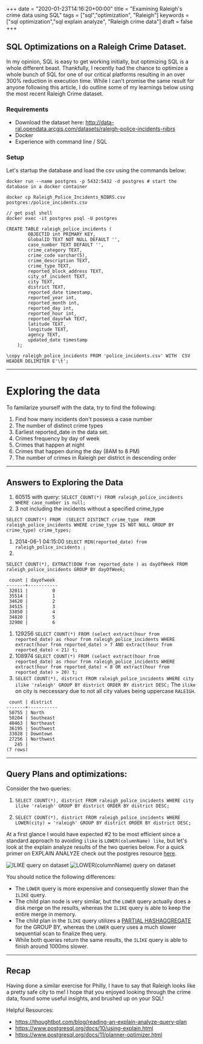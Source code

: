 +++
date = "2020-01-23T14:16:20+00:00"
title = "Examining Raleigh's crime data using SQL"
tags = ["sql","optimization", "Raleigh"]
keywords = ["sql optimization","sql explain analyze", "Raleigh crime data"]
draft = false
+++

## SQL Optimizations on a Raleigh Crime Dataset.

In my opinion, SQL is easy to get working initially, but optimizing SQL is a whole different beast. Thankfully, I recently had the chance to optimize a whole bunch of SQL for one of our critical platforms resulting in an over 300% reduction in execution time. While I can't promise the same result for anyone following this article, I do outline some of my learnings below using the most recent Raleigh Crime dataset.

### Requirements
- Download the dataset here: http://data-ral.opendata.arcgis.com/datasets/raleigh-police-incidents-nibrs
- Docker
- Experience with command line / SQL

### Setup
Let's startup the database and load the csv using the commands below:
```
docker run --name postgres -p 5432:5432 -d postgres # start the database in a docker container

docker cp Raleigh_Police_Incidents_NIBRS.csv postgres:/police_incidents.csv

// get psql shell
docker exec -it postgres psql -U postgres

CREATE TABLE raleigh_police_incidents (
        OBJECTID int PRIMARY KEY,
        GlobalID TEXT NOT NULL DEFAULT '',
        case_number TEXT DEFAULT '',
        crime_category TEXT,
        crime_code varchar(5),
        crime_description TEXT,
        crime_type TEXT,
        reported_block_address TEXT,
        city_of_incident TEXT,
        city TEXT,
        district TEXT,
        reported_date timestamp,
        reported_year int,
        reported_month int,
        reported_day int,
        reported_hour int,
        reported_dayofwk TEXT,
        latitude TEXT,
        longitude TEXT,
        agency TEXT,
        updated_date timestamp
    );
    
\copy raleigh_police_incidents FROM 'police_incidents.csv' WITH  CSV HEADER DELIMITER E'\t';
```

--- 

# Exploring the data
To familarize yourself with the data, try to find the following:

1. Find how many incidents don't possess a case number 
1. The number of distinct crime types
1. Earliest reported_date in the data set.
1. Crimes frequency by day of week
1. Crimes that happen at night
1. Crimes that happen during the day (8AM to 8 PM)
1. The number of crimes in Raleigh per district in descending order

--- 

## Answers to Exploring the Data
1. 60515 with query: `SELECT COUNT(*) FROM raleigh_police_incidents WHERE case_number is null;`
1. 3 not including the incidents without a specified crime_type 
```
SELECT COUNT(*) FROM  (SELECT DISTINCT crime_type  FROM raleigh_police_incidents WHERE crime_type IS NOT NULL GROUP BY crime_type) crime_types;
```
1. 2014-06-1 04:15:00 `SELECT MIN(reported_date) from raleigh_police_incidents ;`
1. 
``` SELECT COUNT(*), EXTRACT(DOW from reported_date ) as dayOfWeek FROM raleigh_police_incidents GROUP BY dayOfWeek; ```

```
 count | dayofweek 
-------+-----------
 32011 |         0
 35514 |         1
 34620 |         2
 34515 |         3
 33850 |         4
 34820 |         5
 32900 |         6
```
1. 129256 `SELECT COUNT(*) FROM (select extract(hour from reported_date) as rhour from raleigh_police_incidents WHERE extract(hour from reported_date) > 7 AND extract(hour from reported_date) < 21) t;`
1. 108974  `SELECT COUNT(*) FROM (select extract(hour from reported_date) as rhour from raleigh_police_incidents WHERE extract(hour from reported_date) < 8 OR extract(hour from reported_date) > 20) t;`
1. `SELECT COUNT(*), district FROM raleigh_police_incidents WHERE city ilike 'raleigh' GROUP BY district ORDER BY district DESC;` The `ilike` on city is neccessary due to not all city values being uppercase `RALEIGH`. 

```
 count | district  
-------+-----------
 50755 | North
 50204 | Southeast
 40463 | Northeast
 36195 | Southwest
 33028 | Downtown
 27256 | Northwest
   245 | 
(7 rows)
```

--- 


## Query Plans and optimizations:

Consider the two queries: 

1. `SELECT COUNT(*), district FROM raleigh_police_incidents WHERE city ilike 'raleigh' GROUP BY district ORDER BY district DESC;` 

1. `SELECT COUNT(*), district FROM raleigh_police_incidents WHERE LOWER(city) = 'raleigh' GROUP BY district ORDER BY district DESC;`

At a first glance I would have expected #2 to be most efficient since a standard approach to avoiding `ilike` is `LOWER(columnName) like`, but let's look at the explain analyze results of the two queries below. For a quick primer on EXPLAIN ANALYZE check out the postgres resource [here](https://www.postgresql.org/docs/10/using-explain.html).

![ILIKE query on dataset](/ilike-query.png)
![LOWER(columnName) query on dataset](/lower-query.png)

You should notice the following differences:
- The `LOWER` query is more expensive and consequently slower than the `ILIKE` query.
- The child plan node is very similar, but the `LOWER` query actually does a disk merge on the results, whereas the `ILIKE` query is able to keep the entire merge in memory. 
- The child plan in the `ILIKE` query utilizes a [PARTIAL HASHAGGREGATE](https://www.postgresql.org/message-id/20150920102707.449cf1c3957d274ff4b3e5c1%40potentialtech.com) for the GROUP BY, whereas the `LOWER` query uses a much slower sequential scan to finalize theq uery.
- While both queries return the same results, the `ILIKE` query is able to finish around 1000ms slower.

--- 

## Recap
Having done a similar exercise for Philly, I have to say that Raleigh looks like a pretty safe city to me! I hope that you enjoyed looking through the crime data, found some useful insights, and brushed up on your SQL! 

Helpful Resources:
- https://thoughtbot.com/blog/reading-an-explain-analyze-query-plan
- https://www.postgresql.org/docs/10/using-explain.html
- https://www.postgresql.org/docs/11/planner-optimizer.html